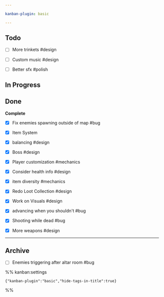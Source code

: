 ```yaml
---

kanban-plugin: basic

---
```


## Todo

- [ ] More trinkets #design
- [ ] Custom music #design
- [ ] Better sfx #polish


## In Progress



## Done

**Complete**
- [x] Fix enemies spawning outside of map #bug
- [x] Item System
- [x] balancing #design
- [x] Boss #design
- [x] Player customization #mechanics
- [x] Consider health info #design
- [x] item diversity #mechanics
- [x] Redo Loot Collection #design
- [x] Work on Visuals #design
- [x] advancing when you shouldn't #bug
- [x] Shooting while dead #bug
- [x] More weapons #design


***

## Archive

- [ ] Enemies triggering after altar room #bug

%% kanban:settings
```
{"kanban-plugin":"basic","hide-tags-in-title":true}
```
%%